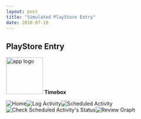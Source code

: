 ```yaml
---
layout: post
title: "Simulated PlayStore Entry"
date: 2018-07-10
---
```

## PlayStore Entry
<img src="{{site.baseurl}}/images/app_logo_red-web.png" alt="app logo" width="100" height="100"> **Timebox**

<img src="{{site.baseurl}}/images/HomeScreen.png" alt="Home"><img src="{{site.baseurl}}/images/logActivity.png" alt="Log Activity"><img src="{{site.baseurl}}/images/scheduledActivity.png" alt="Scheduled Activity"><img src="{{site.baseurl}}/images/scheduledStatus.png" alt="Check Scheduled Activity's Status"><img src="{{site.baseurl}}/images/reviewGraph.png" alt="Review Graph">

